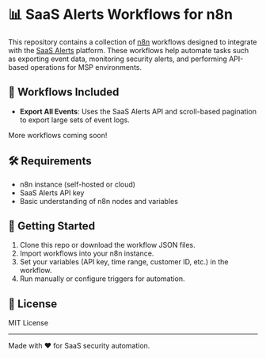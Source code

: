 # 📊 SaaS Alerts Workflows for n8n

This repository contains a collection of [n8n](https://n8n.io/) workflows designed to integrate with the [SaaS Alerts](https://www.saasalerts.com/) platform. These workflows help automate tasks such as exporting event data, monitoring security alerts, and performing API-based operations for MSP environments.

## 📁 Workflows Included

- **Export All Events**: Uses the SaaS Alerts API and scroll-based pagination to export large sets of event logs.

More workflows coming soon!

## 🛠 Requirements

- n8n instance (self-hosted or cloud)
- SaaS Alerts API key
- Basic understanding of n8n nodes and variables

## 🚀 Getting Started

1. Clone this repo or download the workflow JSON files.
2. Import workflows into your n8n instance.
3. Set your variables (API key, time range, customer ID, etc.) in the workflow.
4. Run manually or configure triggers for automation.

## 📄 License

MIT License

---

Made with ❤️ for SaaS security automation.
